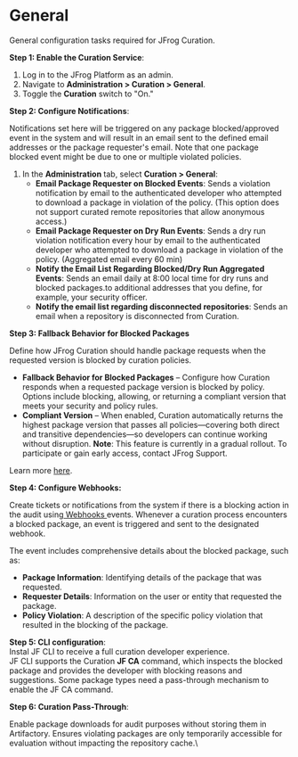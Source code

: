# General&#x20;

General configuration tasks required for JFrog Curation.

**Step 1: Enable the Curation Service**:

1. Log in to the JFrog Platform as an admin.
2. Navigate to **Administration > Curation > General**.
3. Toggle the **Curation** switch to "On."

**Step 2: Configure Notifications**:&#x20;

Notifications set here will be triggered on any package blocked/approved event in the system and will result in an email sent to the defined email addresses or the package requester's email. Note that one package blocked event might be due to one or multiple violated policies.

1. In the **Administration** tab, select **Curation > General**:
   * **Email Package Requester on Blocked Events**: Sends a violation notification by email to the authenticated developer who attempted to download a package in violation of the policy. (This option does not support curated remote repositories that allow anonymous access.)
   * **Email Package Requester on Dry Run Events**: Sends a dry run violation notification every hour by email to the authenticated developer who attempted to download a package in violation of the policy. (Aggregated email every 60 min)
   * **Notify the Email List Regarding Blocked/Dry Run Aggregated Events**: Sends an email daily at 8:00 local time for dry runs and blocked packages.to additional addresses that you define, for example, your security officer. &#x20;
   * **Notify the email list regarding disconnected repositories**: Sends an email when a repository is disconnected from Curation.&#x20;

**Step 3: Fallback Behavior for Blocked Packages**

Define how JFrog Curation should handle package requests when the requested version is blocked by curation policies.&#x20;

* **Fallback Behavior for Blocked Packages** – Configure how Curation responds when a requested package version is blocked by policy. Options include blocking, allowing, or returning a compliant version that meets your security and policy rules.&#x20;
* **Compliant Version** – When enabled, Curation automatically returns the highest package version that passes all policies—covering both direct and transitive dependencies—so developers can continue working without disruption. **Note**: This feature is currently in a gradual rollout. To participate or gain early access, contact JFrog Support.

Learn more [here](fallback-behavior-for-blocked-packages.md).&#x20;

**Step 4: Configure Webhooks:**

Create tickets or notifications from the system if there is a blocking action in the audit using[ Webhooks ](https://jfrog.com/help/r/jfrog-platform-administration-documentation/webhooks)events. Whenever a curation process encounters a blocked package, an event is triggered and sent to the designated webhook.

The event includes comprehensive details about the blocked package, such as:

* **Package Information**: Identifying details of the package that was requested.
* **Requester Details**: Information on the user or entity that requested the package.
* **Policy Violation**: A description of the specific policy violation that resulted in the blocking of the package.

**Step 5: CLI configuration**: \
Instal JF CLI to receive a full curation developer experience.\
JF CLI supports the Curation **JF CA** command, which inspects the blocked package and provides the developer with blocking reasons and suggestions. Some package types need a pass-through mechanism to enable the JF CA command. &#x20;

**Step 6: Curation Pass-Through**:

Enable package downloads for audit purposes without storing them in Artifactory. Ensures violating packages are only temporarily accessible for evaluation without impacting the repository cache.\






